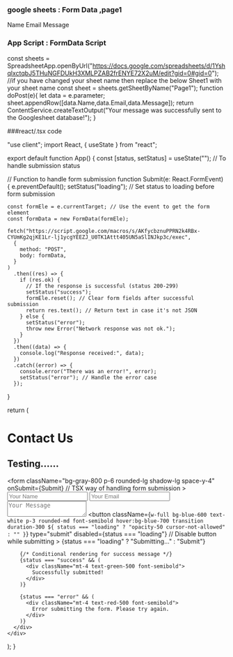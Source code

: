 ### google sheets : Form Data  ,page1
Name	Email	Message

### App Script : FormData Script

 const sheets = SpreadsheetApp.openByUrl("https://docs.google.com/spreadsheets/d/1YshqlxctqbJ5THuNGFDUkH3XMLPZAB2frENYE72X2uM/edit?gid=0#gid=0");
 //if you have changed your sheet name then replace the below Sheet1 with your sheet name
const sheet = sheets.getSheetByName("Page1");
function doPost(e){
  let data = e.parameter;
  sheet.appendRow([data.Name,data.Email,data.Message]);
  return ContentService.createTextOutput("Your message was successfully sent to the Googlesheet database!");
}








###react/.tsx code


"use client";
import React, { useState } from "react";

export default function App() {
  const [status, setStatus] = useState<string>(""); // To handle submission status

  // Function to handle form submission
  function Submit(e: React.FormEvent<HTMLFormElement>) {
    e.preventDefault();
    setStatus("loading"); // Set status to loading before form submission

    const formEle = e.currentTarget; // Use the event to get the form element
    const formData = new FormData(formEle);

    fetch("https://script.google.com/macros/s/AKfycbznuPPRN2k4RBx-CYUmKg2qjKE1Lr-lj1ycgYEEZJ_U0TK1Attt405UN5aSlINJkp3c/exec",
      {
        method: "POST",
        body: formData,
      }
    )
      .then((res) => {
        if (res.ok) {
          // If the response is successful (status 200-299)
          setStatus("success");
          formEle.reset(); // Clear form fields after successful submission
          return res.text(); // Return text in case it's not JSON
        } else {
          setStatus("error");
          throw new Error("Network response was not ok.");
        }
      })
      .then((data) => {
        console.log("Response received:", data);
      })
      .catch((error) => {
        console.error("There was an error!", error);
        setStatus("error"); // Handle the error case
      });
  }

  return (
    <div className="min-h-screen bg-gray-900 flex flex-col items-center justify-center p-6">
      <h1 className="text-3xl font-bold text-white mb-4">Contact Us</h1>
      <h2 className="text-lg text-gray-300 mb-8">Testing......</h2>
      <div className="w-full max-w-md">
        <form
          className="bg-gray-800 p-6 rounded-lg shadow-lg space-y-4"
          onSubmit={Submit} // TSX way of handling form submission
        >
          <input
            className="w-full p-3 rounded-md bg-gray-700 text-gray-300 placeholder-gray-500 focus:outline-none focus:ring-2 focus:ring-blue-500"
            placeholder="Your Name"
            name="Name"
            type="text"
            required
          />
          <input
            className="w-full p-3 rounded-md bg-gray-700 text-gray-300 placeholder-gray-500 focus:outline-none focus:ring-2 focus:ring-blue-500"
            placeholder="Your Email"
            name="Email"
            type="email"
            required
          />
          <textarea
            className="w-full p-3 rounded-md bg-gray-700 text-gray-300 placeholder-gray-500 focus:outline-none focus:ring-2 focus:ring-blue-500"
            placeholder="Your Message"
            name="Message"
            rows={4}
            required
          ></textarea>
          <button
            className={`w-full bg-blue-600 text-white p-3 rounded-md font-semibold hover:bg-blue-700 transition duration-300 ${
              status === "loading" ? "opacity-50 cursor-not-allowed" : ""
            }`}
            type="submit"
            disabled={status === "loading"} // Disable button while submitting
          >
            {status === "loading" ? "Submitting..." : "Submit"}
          </button>
        </form>

        {/* Conditional rendering for success message */}
        {status === "success" && (
          <div className="mt-4 text-green-500 font-semibold">
            Successfully submitted!
          </div>
        )}

        {status === "error" && (
          <div className="mt-4 text-red-500 font-semibold">
            Error submitting the form. Please try again.
          </div>
        )}
      </div>
    </div>
  );
}

